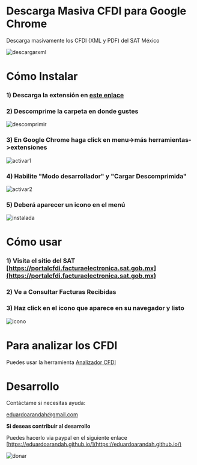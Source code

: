 # Descarga Masiva CFDI para Google Chrome

Descarga masivamente los CFDI (XML y PDF) del SAT México

![descargarxml](https://user-images.githubusercontent.com/4065733/38107780-1d87b470-3350-11e8-9faf-ef1413bf79a9.png)

# Cómo Instalar

### 1) Descarga la extensión en [este enlace](https://github.com/eduardoarandah/DescargaMasivaCFDIChrome/archive/master.zip)

### 2) Descomprime la carpeta en donde gustes
![descomprimir](https://user-images.githubusercontent.com/4065733/38109729-58fbedd6-3356-11e8-845f-3e89237d15fd.png)

### 3) En Google Chrome haga click en menu->más herramientas->extensiones
![activar1](https://user-images.githubusercontent.com/4065733/38109727-58ba8d14-3356-11e8-853a-57fe8695ccc8.png)

### 4) Habilite "Modo desarrollador" y "Cargar Descomprimida"
![activar2](https://user-images.githubusercontent.com/4065733/38109728-58daaa22-3356-11e8-99d9-d74bed917d47.png)

### 5) Deberá aparecer un icono en el menú
![instalada](https://user-images.githubusercontent.com/4065733/38109730-59472efe-3356-11e8-87f6-ad41ab932848.png)

# Cómo usar

### 1) Visita el sitio del SAT [https://portalcfdi.facturaelectronica.sat.gob.mx](https://portalcfdi.facturaelectronica.sat.gob.mx)
### 2) Ve a **Consultar Facturas Recibidas**
### 3) Haz click en el icono que aparece en su navegador y listo

![icono](https://user-images.githubusercontent.com/4065733/38109726-5899f7de-3356-11e8-8fed-04dfda6c5c77.png)

# Para analizar los CFDI

Puedes usar la herramienta [Analizador CFDI](https://github.com/eduardoarandah/AnalizadorCFDI)

# Desarrollo

Contáctame si necesitas ayuda: 

eduardoarandah@gmail.com

**Si deseas contribuir al desarrollo**

Puedes hacerlo via paypal en el siguiente enlace
[https://eduardoarandah.github.io/](https://eduardoarandah.github.io/)

![donar](https://user-images.githubusercontent.com/4065733/38109725-587af320-3356-11e8-941a-7215489a9286.png)
